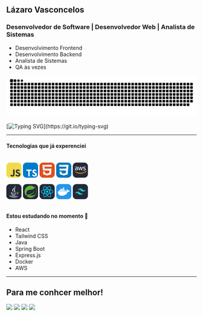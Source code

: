 ## Lázaro Vasconcelos
### Desenvolvedor de Software | Desenvolvedor Web | Analista de Sistemas
- Desenvolvimento Frontend
- Desenvolvimento Backend
- Analista de Sistemas
- QA às vezes

![Snake animation](https://github.com/edsonfsousa/edsonfsousa/blob/output/github-contribution-grid-snake.svg)

  [![Typing SVG](https://readme-typing-svg.herokuapp.com?font=Firacode&duration=4800&vCenter=true&lines=Sejam+Bem+Vindos+Ao+Meu+Perfil!)](https://git.io/typing-svg)

---
<h4>Tecnologias que já experenciei </h4>
<div style="display: inline_block">
  <br>
  <img align="center" alt="Js" width="40" src="https://raw.githubusercontent.com/tandpfun/skill-icons/65dea6c4eaca7da319e552c09f4cf5a9a8dab2c8/icons/JavaScript.svg">
  <img align="center" alt="Ts" width="40" src="https://raw.githubusercontent.com/tandpfun/skill-icons/65dea6c4eaca7da319e552c09f4cf5a9a8dab2c8/icons/TypeScript.svg">
  <img align="center" alt="HTML" width="40" src="https://raw.githubusercontent.com/tandpfun/skill-icons/65dea6c4eaca7da319e552c09f4cf5a9a8dab2c8/icons/HTML.svg">
  <img align="center" alt="CSS" width="40" src="https://raw.githubusercontent.com/tandpfun/skill-icons/65dea6c4eaca7da319e552c09f4cf5a9a8dab2c8/icons/CSS.svg">
  <img align="center" alt="AWS" width="40" src="https://raw.githubusercontent.com/tandpfun/skill-icons/65dea6c4eaca7da319e552c09f4cf5a9a8dab2c8/icons/AWS-Dark.svg" />
 
                     
</div>
<div style="display: inline_block">
  <br>
  <img align="center" alt="Java" width="40" src="https://raw.githubusercontent.com/tandpfun/skill-icons/65dea6c4eaca7da319e552c09f4cf5a9a8dab2c8/icons/Java-Dark.svg" />
  <img align="center" alt="Spring" width="40" src="https://raw.githubusercontent.com/tandpfun/skill-icons/65dea6c4eaca7da319e552c09f4cf5a9a8dab2c8/icons/Spring-Dark.svg"/>
  <img align="center" alt="React" width="40" src="https://raw.githubusercontent.com/tandpfun/skill-icons/65dea6c4eaca7da319e552c09f4cf5a9a8dab2c8/icons/React-Dark.svg"/>
  <img align="center" alt="Next" width="40" src="https://raw.githubusercontent.com/tandpfun/skill-icons/65dea6c4eaca7da319e552c09f4cf5a9a8dab2c8/icons/Docker.svg"/>
  <img align= "center" alt="Tailwind" width="40" src="https://raw.githubusercontent.com/tandpfun/skill-icons/65dea6c4eaca7da319e552c09f4cf5a9a8dab2c8/icons/TailwindCSS-Dark.svg"/>
</div>
<br>
<h4>Estou estudando no momento 📖 </h4>

- React
- Tailwind CSS
- Java
- Spring Boot
- Express.js
- Docker
- AWS
---

 ## Para me conhcer melhor!

 <div>
 <a href="https://www.instagram.com/lazaaro___/"><img src="https://img.shields.io/badge/-Instagram-%23E4405F?style=for-the-badge&logo=instagram&logoColor=white" target="_blank"></a>
 <a href="https://twitter.com/Lazaaro_V"><img src="https://img.shields.io/badge/Twitter-1DA1F2?style=for-the-badge&logo=twitter&logoColor=white" target="_blank"></a>
 <a href="lazaro13.vascon@gmail.com"><img src="https://img.shields.io/badge/-Gmail-%23333?style=for-the-badge&logo=gmail&logoColor=white" target="_blank"></a>
 <a href="https://www.linkedin.com/in/l%C3%A1zaro-vasconcelos-87a968287/" target="_blank"><img src="https://img.shields.io/badge/-LinkedIn-%230077B5?style=for-the-badge&logo=linkedin&logoColor=white"></a>
 </div>
